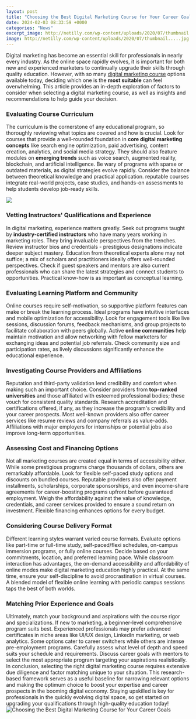 ```yaml
---
layout: post
title: "Choosing the Best Digital Marketing Course for Your Career Goals"
date: 2024-02-03 08:33:59 +0000
categories: "News"
excerpt_image: http://netilly.com/wp-content/uploads/2020/07/thumbnail.....jpg
image: http://netilly.com/wp-content/uploads/2020/07/thumbnail.....jpg
---
```


Digital marketing has become an essential skill for professionals in nearly every industry. As the online space rapidly evolves, it is important for both new and experienced marketers to continually upgrade their skills through quality education. However, with so many [digital marketing course](https://store.fi.io.vn/collection/abbasi) options available today, deciding which one is the **most suitable** can feel overwhelming. This article provides an in-depth exploration of factors to consider when selecting a digital marketing course, as well as insights and recommendations to help guide your decision.
### Evaluating Course Curriculum 
The curriculum is the cornerstone of any educational program, so thoroughly reviewing what topics are covered and how is crucial. Look for courses that provide a well-rounded foundation in **core digital marketing concepts** like search engine optimization, paid advertising, content creation, analytics, and social media strategy. They should also feature modules on **emerging trends** such as voice search, augmented reality, blockchain, and artificial intelligence. Be wary of programs with sparse or outdated materials, as digital strategies evolve rapidly. Consider the balance between theoretical knowledge and practical application. reputable courses integrate real-world projects, case studies, and hands-on assessments to help students develop job-ready skills.

![](https://ask.careers/wp-content/uploads/2019/05/Why-Choose-Career-in-Digital-Marketing.jpg)
### Vetting Instructors' Qualifications and Experience
In digital marketing, experience matters greatly. Seek out programs taught by **industry-certified instructors** who have many years working in marketing roles. They bring invaluable perspectives from the trenches. Review instructor bios and credentials - prestigious designations indicate deeper subject mastery. Education from theoretical experts alone may not suffice; a mix of scholars and practitioners ideally offers well-rounded perspectives. Check if guest speakers and mentors are also current professionals who can share the latest strategies and connect students to opportunities. Practical know-how is as important as conceptual learning.
### Evaluating Learning Platform and Community 
Online courses require self-motivation, so supportive platform features can make or break the learning process. Ideal programs have intuitive interfaces and mobile optimization for accessibility. Look for engagement tools like live sessions, discussion forums, feedback mechanisms, and group projects to facilitate collaboration with peers globally. Active **online communities** help maintain motivation and allow networking with fellow marketers for exchanging ideas and potential job referrals. Check community size and participation rates, as lively discussions significantly enhance the educational experience. 
### Investigating Course Providers and Affiliations
Reputation and third-party validation lend credibility and comfort when making such an important choice. Consider providers from **top-ranked universities** and those affiliated with esteemed professional bodies; these vouch for consistent quality standards. Research accreditation and certifications offered, if any, as they increase the program's credibility and your career prospects. Most well-known providers also offer career services like resume reviews and company referrals as value-adds. Affiliations with major employers for internships or potential jobs also improve long-term opportunities.
### Assessing Cost and Financing Options
Not all marketing courses are created equal in terms of accessibility either. While some prestigious programs charge thousands of dollars, others are remarkably affordable. Look for flexible self-paced study options and discounts on bundled courses. Reputable providers also offer payment installments, scholarships, corporate sponsorships, and even income-share agreements for career-boosting programs upfront before guaranteed employment. Weigh the affordability against the value of knowledge, credentials, and career services provided to ensure a sound return on investment. Flexible financing enhances options for every budget.
### Considering Course Delivery Format  
Different learning styles warrant varied course formats. Evaluate options like part-time or full-time study, self-paced/flexi schedules, on-campus immersion programs, or fully online courses. Decide based on your commitments, location, and preferred learning pace. While classroom interaction has advantages, the on-demand accessibility and affordability of online modes make digital marketing education highly practical. At the same time, ensure your self-discipline to avoid procrastination in virtual courses. A blended model of flexible online learning with periodic campus sessions taps the best of both worlds.
### Matching Prior Experience and Goals
Ultimately, match your background and aspirations with the course rigor and specializations. If new to marketing, a beginner-level comprehensive program suits best. Experienced professionals may prefer advanced certificates in niche areas like UI/UX design, LinkedIn marketing, or web analytics. Some options cater to career switchers while others are intense pre-employment programs. Carefully assess what level of depth and speed suits your schedule and requirements. Discuss career goals with mentors to select the most appropriate program targeting your aspirations realistically.
In conclusion, selecting the right digital marketing course requires extensive due diligence and factor matching unique to your situation. This research-based framework serves as a useful baseline for narrowing relevant options and making the optimum choice to boost your expertise and career prospects in the booming digital economy. Staying upskilled is key for professionals in the quickly evolving digital space, so get started on upgrading your qualifications through high-quality education today!
![Choosing the Best Digital Marketing Course for Your Career Goals](http://netilly.com/wp-content/uploads/2020/07/thumbnail.....jpg)